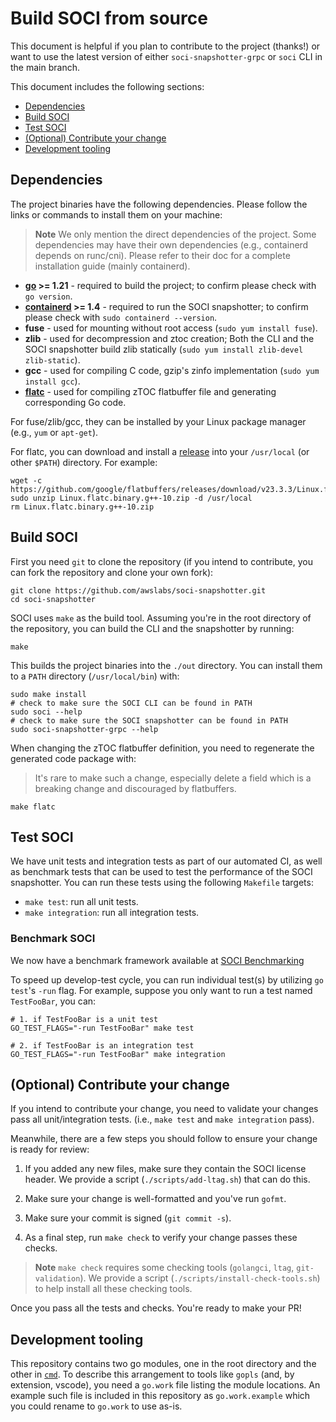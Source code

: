 # Build SOCI from source

This document is helpful if you plan to contribute to the project (thanks!) or
want to use the latest version of either `soci-snapshotter-grpc` or `soci` CLI 
in the main branch.

This document includes the following sections:

<!-- START doctoc generated TOC please keep comment here to allow auto update -->
<!-- DON'T EDIT THIS SECTION, INSTEAD RE-RUN doctoc TO UPDATE -->

- [Dependencies](#dependencies)
- [Build SOCI](#build-soci)
- [Test SOCI](#test-soci)
- [(Optional) Contribute your change](#optional-contribute-your-change)
- [Development tooling](#development-tooling)

<!-- END doctoc generated TOC please keep comment here to allow auto update -->

## Dependencies

The project binaries have the following dependencies. Please follow the links or commands
to install them on your machine:

> **Note**
> We only mention the direct dependencies of the project. Some dependencies may
> have their own dependencies (e.g., containerd depends on runc/cni). Please refer
> to their doc for a complete installation guide (mainly containerd).

- **[go](https://go.dev/doc/install) >= 1.21** - required to build the project;
to confirm please check with `go version`.
- **[containerd](https://github.com/containerd/containerd/blob/main/docs/getting-started.md) >= 1.4** -
required to run the SOCI snapshotter; to confirm please check with `sudo containerd --version`.
- **fuse** - used for mounting without root access (`sudo yum install fuse`).
- **zlib** - used for decompression and ztoc creation; Both the CLI and the SOCI snapshotter build zlib statically
(`sudo yum install zlib-devel zlib-static`).
- **gcc** - used for compiling C code, gzip's zinfo implementation (`sudo yum install gcc`).
- **[flatc](https://github.com/google/flatbuffers)** - used for compiling zTOC
flatbuffer file and generating corresponding Go code.

For fuse/zlib/gcc, they can be installed by your Linux package manager (e.g., `yum` or `apt-get`).

For flatc, you can download and install a [release](https://github.com/google/flatbuffers/releases)
into your `/usr/local` (or other `$PATH`) directory. For example:

```shell
wget -c https://github.com/google/flatbuffers/releases/download/v23.3.3/Linux.flatc.binary.g++-10.zip
sudo unzip Linux.flatc.binary.g++-10.zip -d /usr/local
rm Linux.flatc.binary.g++-10.zip
```

## Build SOCI

First you need `git` to clone the repository (if you intend to contribute, you
can fork the repository and clone your own fork):

```shell
git clone https://github.com/awslabs/soci-snapshotter.git
cd soci-snapshotter
```

SOCI uses `make` as the build tool. Assuming you're in the root directory
of the repository, you can build the CLI and the snapshotter by running:

```shell
make
```

This builds the project binaries into the `./out` directory. You can install them
to a `PATH` directory (`/usr/local/bin`) with:

```shell
sudo make install
# check to make sure the SOCI CLI can be found in PATH
sudo soci --help
# check to make sure the SOCI snapshotter can be found in PATH
sudo soci-snapshotter-grpc --help
```

When changing the zTOC flatbuffer definition, you need to regenerate the generated
code package with:

> It's rare to make such a change, especially delete a field which is a breaking
> change and discouraged by flatbuffers.

```shell
make flatc
```

## Test SOCI

We have unit tests and integration tests as part of our automated CI, as well as
benchmark tests that can be used to test the performance of the SOCI snapshotter. You
can run these tests using the following `Makefile` targets:

- `make test`: run all unit tests.
- `make integration`: run all integration tests.

### Benchmark SOCI
We now have a benchmark framework available at [SOCI Benchmarking](/docs/benchmark.md)


To speed up develop-test cycle, you can run individual test(s) by utilizing `go test`'s
`-run` flag. For example, suppose you only want to run a test named `TestFooBar`, you can:

```shell
# 1. if TestFooBar is a unit test
GO_TEST_FLAGS="-run TestFooBar" make test

# 2. if TestFooBar is an integration test
GO_TEST_FLAGS="-run TestFooBar" make integration
```

## (Optional) Contribute your change

If you intend to contribute your change, you need to validate your changes pass
all unit/integration tests. (i.e., `make test` and `make integration` pass).

Meanwhile, there are a few steps you should follow to ensure your change is ready
for review:

1. If you added any new files, make sure they contain the SOCI license header. We
provide a script (`./scripts/add-ltag.sh`) that can do this.

2. Make sure your change is well-formatted and you've run `gofmt`.

3. Make sure your commit is signed (`git commit -s`).

4. As a final step, run `make check` to verify your change passes these checks.

> **Note**
> `make check` requires some checking tools (`golangci`, `ltag`,
> `git-validation`). We provide a script (`./scripts/install-check-tools.sh`) to
> help install all these checking tools.

Once you pass all the tests and checks. You're ready to make your PR!

## Development tooling

This repository contains two go modules, one in the root directory and the other in [`cmd`](../cmd). To describe this arrangement to tools like `gopls` (and, by extension, vscode), you need a `go.work` file listing the module locations. An example such file is included in this repository as `go.work.example` which you could rename to `go.work` to use as-is.
